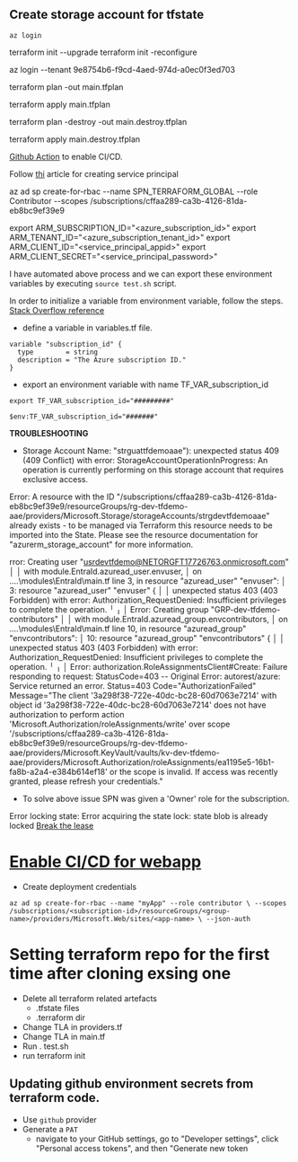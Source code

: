## Create storage account for tfstate

`az login`

 terraform init --upgrade
 terraform init -reconfigure

 az login --tenant 9e8754b6-f9cd-4aed-974d-a0ec0f3ed703

 terraform plan -out main.tfplan

 terraform apply main.tfplan

 terraform plan -destroy -out main.destroy.tfplan

terraform apply main.destroy.tfplan



[Github Action](https://www.youtube.com/watch?v=Ah17o_1bryo) to enable CI/CD.


Follow [thi](https://learn.microsoft.com/en-us/azure/developer/terraform/authenticate-to-azure-with-service-principle?tabs=bash) article for creating service principal

az ad sp create-for-rbac --name SPN_TERRAFORM_GLOBAL --role Contributor --scopes /subscriptions/cffaa289-ca3b-4126-81da-eb8bc9ef39e9

export ARM_SUBSCRIPTION_ID="<azure_subscription_id>"
export ARM_TENANT_ID="<azure_subscription_tenant_id>"
export ARM_CLIENT_ID="<service_principal_appid>"
export ARM_CLIENT_SECRET="<service_principal_password>"

I have automated above process and we can export these environment variables by executing `source test.sh` script.


In order to initialize a variable from environment variable, follow the steps. [Stack Overflow reference](https://stackoverflow.com/questions/36629367/getting-an-environment-variable-in-terraform-configuration)
- define a variable in variables.tf file.
```
variable "subscription_id" {
  type        = string
  description = "The Azure subscription ID."
}
```
- export an environment variable with name TF_VAR_subscription_id
```
export TF_VAR_subscription_id="#########"
```
```
$env:TF_VAR_subscription_id="#######"
```

**TROUBLESHOOTING**

- Storage Account Name: "strguattfdemoaae"): unexpected status 409 (409 Conflict) with error: StorageAccountOperationInProgress: An operation is currently performing on this storage account that requires exclusive access.


Error: A resource with the ID "/subscriptions/cffaa289-ca3b-4126-81da-eb8bc9ef39e9/resourceGroups/rg-dev-tfdemo-aae/providers/Microsoft.Storage/storageAccounts/strgdevtfdemoaae" already exists - to be managed via Terraform this resource needs to be imported into the State. Please see the resource documentation for "azurerm_storage_account" for more information.


rror: Creating user "usrdevtfdemo@NETORGFT17726763.onmicrosoft.com"
│
│   with module.EntraId.azuread_user.envuser,
│   on ..\..\modules\EntraId\main.tf line 3, in resource "azuread_user" "envuser":
│    3: resource "azuread_user" "envuser" {
│
│ unexpected status 403 (403 Forbidden) with error: Authorization_RequestDenied: Insufficient privileges to complete the operation.
╵
╷
│ Error: Creating group "GRP-dev-tfdemo-contributors"
│
│   with module.EntraId.azuread_group.envcontributors,
│   on ..\..\modules\EntraId\main.tf line 10, in resource "azuread_group" "envcontributors":
│   10: resource "azuread_group" "envcontributors" {
│
│ unexpected status 403 (403 Forbidden) with error: Authorization_RequestDenied: Insufficient privileges to complete the operation.
╵
╷
│ Error: authorization.RoleAssignmentsClient#Create: Failure responding to request: StatusCode=403 -- Original Error: autorest/azure: Service returned an error. Status=403 Code="AuthorizationFailed" Message="The client '3a298f38-722e-40dc-bc28-60d7063e7214' with object id '3a298f38-722e-40dc-bc28-60d7063e7214' does not have authorization to perform action 'Microsoft.Authorization/roleAssignments/write' over scope '/subscriptions/cffaa289-ca3b-4126-81da-eb8bc9ef39e9/resourceGroups/rg-dev-tfdemo-aae/providers/Microsoft.KeyVault/vaults/kv-dev-tfdemo-aae/providers/Microsoft.Authorization/roleAssignments/ea1195e5-16b1-fa8b-a2a4-e384b614ef18' or the scope is invalid. If access was recently granted, please refresh your credentials."

- To solve above issue SPN was given a 'Owner' role for the subscription.

Error locking state: Error acquiring the state lock: state blob is already locked
[Break the lease](https://stackoverflow.com/questions/64690427/error-locking-state-error-acquiring-the-state-lock-state-blob-is-already-locke)

# [Enable CI/CD for webapp](https://learn.microsoft.com/en-us/azure/app-service/deploy-github-actions?tabs=userlevel%2Caspnetcore)
 - Create deployment credentials 

 `az ad sp create-for-rbac --name "myApp" --role contributor \
                            --scopes /subscriptions/<subscription-id>/resourceGroups/<group-name>/providers/Microsoft.Web/sites/<app-name> \
                            --json-auth`


                        

# Setting terraform repo for the first time after cloning exsing one
- Delete all terraform related artefacts
  - .tfstate files
  - .terraform dir
- Change TLA in providers.tf
- Change TLA in main.tf
- Run . test.sh
- run terraform init 


## Updating github environment secrets from terraform code.

- Use `github` provider
- Generate a `PAT`
  - navigate to your GitHub settings, go to "Developer settings", click "Personal access tokens", and then "Generate new token
